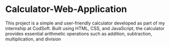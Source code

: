 # Calculator-Web-Application
This project is a simple and user-friendly calculator developed as part of my internship at CodSoft. Built using HTML, CSS, and JavaScript, the calculator provides essential arithmetic operations such as addition, subtraction, multiplication, and division
